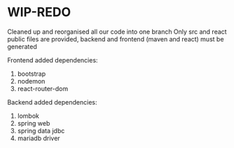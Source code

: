# WIP-REDO
Cleaned up and reorganised all our code into one branch
Only src and react public files are provided, backend and frontend (maven and react) must be generated

Frontend added dependencies:
1. bootstrap
2. nodemon
3. react-router-dom

Backend added dependencies:
1. lombok
2. spring web
3. spring data jdbc
4. mariadb driver
